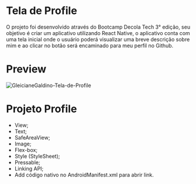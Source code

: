 # Tela de Profile

O projeto foi desenvolvido através do Bootcamp Decola Tech 3° edição, seu objetivo é criar um aplicativo utilizando React Native, o aplicativo conta com uma tela inicial
onde o usuário poderá visualizar uma breve descrição sobre mim e ao clicar no botão será encaminado para meu perfil no Github.


# Preview

![GleicianeGaldino-Tela-de-Profile](https://user-images.githubusercontent.com/78940661/174685759-0fb9f527-bca0-4c2f-852c-1300c67987f1.png)

# Projeto Profile

- View;
- Text;
- SafeAreaView;
- Image;
- Flex-box;
- Style (StyleSheet);
- Pressable;
- Linking API;
- Add código nativo no AndroidManifest.xml para abrir link.
